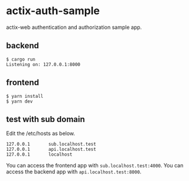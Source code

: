 # actix-auth-sample

actix-web authentication and authorization sample app.

## backend

```
$ cargo run
Listening on: 127.0.0.1:8000
```

## frontend

```
$ yarn install
$ yarn dev
```

## test with sub domain

Edit the /etc/hosts as below.

```
127.0.0.1       sub.localhost.test
127.0.0.1       api.localhost.test
127.0.0.1       localhost
```

You can access the frontend app with `sub.localhost.test:4000`.
You can access the backend app with `api.localhost.test:8000`.
